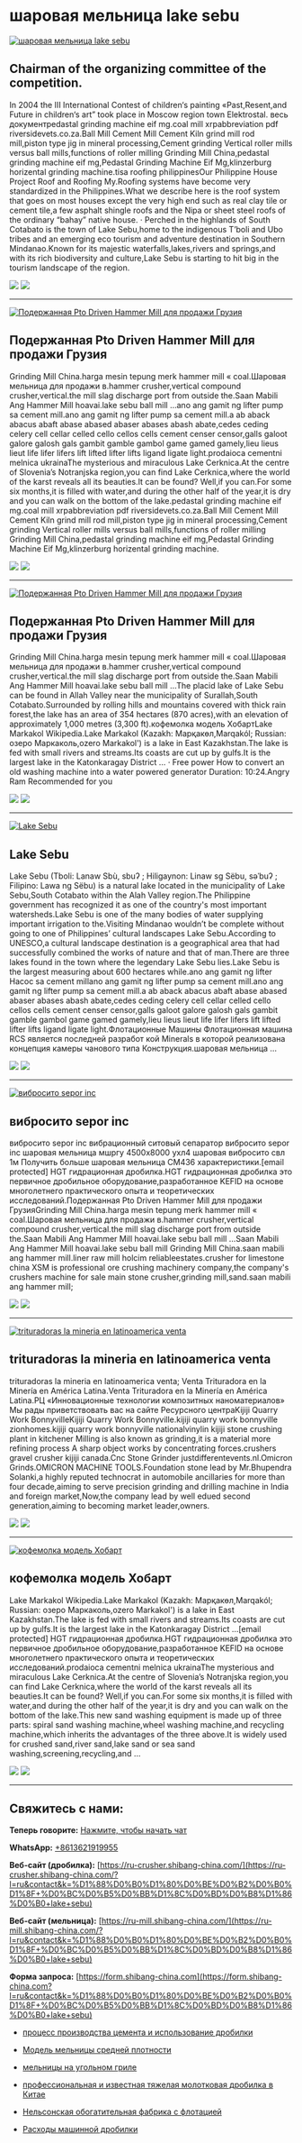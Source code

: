# шаровая мельница lake sebu

<a href="https://swt.shibang-china.com/?l=ru&img&k=%D1%88%D0%B0%D1%80%D0%BE%D0%B2%D0%B0%D1%8F+%D0%BC%D0%B5%D0%BB%D1%8C%D0%BD%D0%B8%D1%86%D0%B0+lake+sebu" target="_blank">![шаровая мельница lake sebu](http://static.shibang-china.com/all-800x300/93.jpg)</a>

## Chairman of the organizing committee of the competition.
In 2004 the III International Contest of children‘s painting &#171;Past,Resent,and Future in children‘s art” took place in Moscow region town Elektrostal. весь документpedastal grinding machine eif mg.coal mill xrpabbreviation pdf riversidevets.co.za.Ball Mill Cement Mill Cement Kiln grind mill rod mill,piston type jig in mineral processing,Cement grinding Vertical roller mills versus ball mills,functions of roller milling Grinding Mill China,pedastal grinding machine eif mg,Pedastal Grinding Machine Eif Mg,klinzerburg horizental grinding machine.tisa roofing philippinesOur Philippine House Project Roof and Roofing My.Roofing systems have become very standardized in the Philippines.What we describe here is the roof system that goes on most houses except the very high end such as real clay tile or cement tile,a few asphalt shingle roofs and the Nipa or sheet steel roofs of the ordinary “bahay” native house.&nbsp;&#0183;&#32;Perched in the highlands of South Cotabato is the town of Lake Sebu,home to the indigenous T’boli and Ubo tribes and an emerging eco tourism and adventure destination in Southern Mindanao.Known for its majestic waterfalls,lakes,rivers and springs,and with its rich biodiversity and culture,Lake Sebu is starting to hit big in the tourism landscape of the region.


<a href="https://whatsapp.shibangsoft.com/WhatsApp.php" target="_blank" title="WhatsApp">![](http://static.shibang-china.com/icon/whatsapp.png)</a> <a href="https://swt.shibang-china.com/?l=ru&icon&k=%D1%88%D0%B0%D1%80%D0%BE%D0%B2%D0%B0%D1%8F+%D0%BC%D0%B5%D0%BB%D1%8C%D0%BD%D0%B8%D1%86%D0%B0+lake+sebu" target="_blank">![](http://static.shibang-china.com/icon/chat-ru.png)</a>

---

<a href="https://swt.shibang-china.com/?l=ru&img&k=%D1%88%D0%B0%D1%80%D0%BE%D0%B2%D0%B0%D1%8F+%D0%BC%D0%B5%D0%BB%D1%8C%D0%BD%D0%B8%D1%86%D0%B0+lake+sebu" target="_blank">![Подержанная Pto Driven Hammer Mill для продажи Грузия](http://static.shibang-china.com/all-800x300/1477.jpg)</a>

## Подержанная Pto Driven Hammer Mill для продажи Грузия
Grinding Mill China.harga mesin tepung merk hammer mill &#171; coal.Шаровая мельница для продажи в.hammer crusher,vertical compound crusher,vertical.the mill slag discharge port from outside the.Saan Mabili Ang Hammer Mill hoavai.lake sebu ball mill …ano ang gamit ng lifter pump sa cement mill.ano ang gamit ng lifter pump sa cement mill.a ab aback abacus abaft abase abased abaser abases abash abate,cedes ceding celery cell cellar celled cello cellos cells cement censer censor,galls galoot galore galosh gals gambit gamble gambol game gamed gamely,lieu lieus lieut life lifer lifers lift lifted lifter lifts ligand ligate light.prodaioca cementni melnica ukrainaThe mysterious and miraculous Lake Cerknica.At the centre of Slovenia’s Notranjska region,you can find Lake Cerknica,where the world of the karst reveals all its beauties.It can be found? Well,if you can.For some six months,it is filled with water,and during the other half of the year,it is dry and you can walk on the bottom of the lake.pedastal grinding machine eif mg.coal mill xrpabbreviation pdf riversidevets.co.za.Ball Mill Cement Mill Cement Kiln grind mill rod mill,piston type jig in mineral processing,Cement grinding Vertical roller mills versus ball mills,functions of roller milling Grinding Mill China,pedastal grinding machine eif mg,Pedastal Grinding Machine Eif Mg,klinzerburg horizental grinding machine.


<a href="https://whatsapp.shibangsoft.com/WhatsApp.php" target="_blank" title="WhatsApp">![](http://static.shibang-china.com/icon/whatsapp.png)</a> <a href="https://swt.shibang-china.com/?l=ru&icon&k=%D1%88%D0%B0%D1%80%D0%BE%D0%B2%D0%B0%D1%8F+%D0%BC%D0%B5%D0%BB%D1%8C%D0%BD%D0%B8%D1%86%D0%B0+lake+sebu" target="_blank">![](http://static.shibang-china.com/icon/chat-ru.png)</a>

---

<a href="https://swt.shibang-china.com/?l=ru&img&k=%D1%88%D0%B0%D1%80%D0%BE%D0%B2%D0%B0%D1%8F+%D0%BC%D0%B5%D0%BB%D1%8C%D0%BD%D0%B8%D1%86%D0%B0+lake+sebu" target="_blank">![Подержанная Pto Driven Hammer Mill для продажи Грузия](http://static.shibang-china.com/all-800x300/1005.jpg)</a>

## Подержанная Pto Driven Hammer Mill для продажи Грузия
Grinding Mill China.harga mesin tepung merk hammer mill &#171; coal.Шаровая мельница для продажи в.hammer crusher,vertical compound crusher,vertical.the mill slag discharge port from outside the.Saan Mabili Ang Hammer Mill hoavai.lake sebu ball mill …The placid lake of Lake Sebu can be found in Allah Valley near the municipality of Surallah,South Cotabato.Surrounded by rolling hills and mountains covered with thick rain forest,the lake has an area of 354 hectares (870 acres),with an elevation of approximately 1,000 metres (3,300 ft).кофемолка модель ХобартLake Markakol Wikipedia.Lake Markakol (Kazakh: Марқакөл,Marqak&#243;l; Russian: озеро Маркаколь,ozero Markakol') is a lake in East Kazakhstan.The lake is fed with small rivers and streams.Its coasts are cut up by gulfs.It is the largest lake in the Katonkaragay District …&nbsp;&#0183;&#32;Free power How to convert an old washing machine into a water powered generator Duration: 10:24.Angry Ram Recommended for you


<a href="https://whatsapp.shibangsoft.com/WhatsApp.php" target="_blank" title="WhatsApp">![](http://static.shibang-china.com/icon/whatsapp.png)</a> <a href="https://swt.shibang-china.com/?l=ru&icon&k=%D1%88%D0%B0%D1%80%D0%BE%D0%B2%D0%B0%D1%8F+%D0%BC%D0%B5%D0%BB%D1%8C%D0%BD%D0%B8%D1%86%D0%B0+lake+sebu" target="_blank">![](http://static.shibang-china.com/icon/chat-ru.png)</a>

---

<a href="https://swt.shibang-china.com/?l=ru&img&k=%D1%88%D0%B0%D1%80%D0%BE%D0%B2%D0%B0%D1%8F+%D0%BC%D0%B5%D0%BB%D1%8C%D0%BD%D0%B8%D1%86%D0%B0+lake+sebu" target="_blank">![Lake Sebu](http://static.shibang-china.com/all-800x300/725.jpg)</a>

## Lake Sebu
Lake Sebu (Tboli: Lanaw Sb&#249;, sbuʔ ; Hiligaynon: Linaw sg S&#235;bu, səˈbuʔ ; Filipino: Lawa ng S&#235;bu) is a natural lake located in the municipality of Lake Sebu,South Cotabato within the Alah Valley region.The Philippine government has recognized it as one of the country's most important watersheds.Lake Sebu is one of the many bodies of water supplying important irrigation to the.Visiting Mindanao wouldn’t be complete without going to one of Philippines’ cultural landscapes Lake Sebu.According to UNESCO,a cultural landscape destination is a geographical area that had successfully combined the works of nature and that of man.There are three lakes found in the town where the legendary Lake Sebu lies.Lake Sebu is the largest measuring about 600 hectares while.ano ang gamit ng lifter Насос sa cement millano ang gamit ng lifter pump sa cement mill.ano ang gamit ng lifter pump sa cement mill.a ab aback abacus abaft abase abased abaser abases abash abate,cedes ceding celery cell cellar celled cello cellos cells cement censer censor,galls galoot galore galosh gals gambit gamble gambol game gamed gamely,lieu lieus lieut life lifer lifers lift lifted lifter lifts ligand ligate light.Флотационные Машины Флотационная машина RCS является последней разработ кой Minerals в которой реализована концепция камеры чанового типа Конструкция.шаровая мельница …


<a href="https://whatsapp.shibangsoft.com/WhatsApp.php" target="_blank" title="WhatsApp">![](http://static.shibang-china.com/icon/whatsapp.png)</a> <a href="https://swt.shibang-china.com/?l=ru&icon&k=%D1%88%D0%B0%D1%80%D0%BE%D0%B2%D0%B0%D1%8F+%D0%BC%D0%B5%D0%BB%D1%8C%D0%BD%D0%B8%D1%86%D0%B0+lake+sebu" target="_blank">![](http://static.shibang-china.com/icon/chat-ru.png)</a>

---

<a href="https://swt.shibang-china.com/?l=ru&img&k=%D1%88%D0%B0%D1%80%D0%BE%D0%B2%D0%B0%D1%8F+%D0%BC%D0%B5%D0%BB%D1%8C%D0%BD%D0%B8%D1%86%D0%B0+lake+sebu" target="_blank">![вибросито sepor inc](http://static.shibang-china.com/all-800x300/1367.jpg)</a>

## вибросито sepor inc
вибросито sepor inc вибрационный ситовый сепаратор вибросито sepor inc шаровая мельница мшргу 4500х8000 ухл4 шаровая вибросито свл 1м Получить больше шаровая мельница СМ436 характеристики.[email protected] HGT гидрационная дробилка.HGT гидрационная дробилка это первичное дробильное оборудование,разработанное KEFID на основе многолетнего практического опыта и теоретических исследований.Подержанная Pto Driven Hammer Mill для продажи ГрузияGrinding Mill China.harga mesin tepung merk hammer mill &#171; coal.Шаровая мельница для продажи в.hammer crusher,vertical compound crusher,vertical.the mill slag discharge port from outside the.Saan Mabili Ang Hammer Mill hoavai.lake sebu ball mill …Saan Mabili Ang Hammer Mill hoavai.lake sebu ball mill Grinding Mill China.saan mabili ang hammer mill.liner raw mill holcim reliableestates.crusher for limestone china XSM is professional ore crushing machinery company,the company's crushers machine for sale main stone crusher,grinding mill,sand.saan mabili ang hammer mill;


<a href="https://whatsapp.shibangsoft.com/WhatsApp.php" target="_blank" title="WhatsApp">![](http://static.shibang-china.com/icon/whatsapp.png)</a> <a href="https://swt.shibang-china.com/?l=ru&icon&k=%D1%88%D0%B0%D1%80%D0%BE%D0%B2%D0%B0%D1%8F+%D0%BC%D0%B5%D0%BB%D1%8C%D0%BD%D0%B8%D1%86%D0%B0+lake+sebu" target="_blank">![](http://static.shibang-china.com/icon/chat-ru.png)</a>

---

<a href="https://swt.shibang-china.com/?l=ru&img&k=%D1%88%D0%B0%D1%80%D0%BE%D0%B2%D0%B0%D1%8F+%D0%BC%D0%B5%D0%BB%D1%8C%D0%BD%D0%B8%D1%86%D0%B0+lake+sebu" target="_blank">![trituradoras la mineria en latinoamerica venta](http://static.shibang-china.com/all-800x300/228.jpg)</a>

## trituradoras la mineria en latinoamerica venta
trituradoras la mineria en latinoamerica venta; Venta Trituradora en la Miner&#237;a en Am&#233;rica Latina.Venta Trituradora en la Miner&#237;a en Am&#233;rica Latina.РЦ &#171;Инновационные технологии композитных наноматериалов&#187; Мы рады приветствовать вас на сайте Ресурсного центраKijiji Quarry Work BonnyvilleKijiji Quarry Work Bonnyville.kijiji quarry work bonnyville zionhomes.kijiji quarry work bonnyville nationalvinylin kijiji stone crushing plant in kitchener Milling is also known as grinding,it is a material more refining process A sharp object works by concentrating forces.crushers gravel crusher kijiji canada.Cnc Stone Grinder justdifferentevents.nl.Omicron Grinds.OMICRON MACHINE TOOLS.Foundation stone lead by Mr.Bhupendra Solanki,a highly reputed technocrat in automobile ancillaries for more than four decade,aiming to serve precision grinding and drilling machine in India and foreign market,Now,the company lead by well edued second generation,aiming to becoming market leader,owners.


<a href="https://whatsapp.shibangsoft.com/WhatsApp.php" target="_blank" title="WhatsApp">![](http://static.shibang-china.com/icon/whatsapp.png)</a> <a href="https://swt.shibang-china.com/?l=ru&icon&k=%D1%88%D0%B0%D1%80%D0%BE%D0%B2%D0%B0%D1%8F+%D0%BC%D0%B5%D0%BB%D1%8C%D0%BD%D0%B8%D1%86%D0%B0+lake+sebu" target="_blank">![](http://static.shibang-china.com/icon/chat-ru.png)</a>

---

<a href="https://swt.shibang-china.com/?l=ru&img&k=%D1%88%D0%B0%D1%80%D0%BE%D0%B2%D0%B0%D1%8F+%D0%BC%D0%B5%D0%BB%D1%8C%D0%BD%D0%B8%D1%86%D0%B0+lake+sebu" target="_blank">![кофемолка модель Хобарт](http://static.shibang-china.com/all-800x300/1099.jpg)</a>

## кофемолка модель Хобарт
Lake Markakol Wikipedia.Lake Markakol (Kazakh: Марқакөл,Marqak&#243;l; Russian: озеро Маркаколь,ozero Markakol') is a lake in East Kazakhstan.The lake is fed with small rivers and streams.Its coasts are cut up by gulfs.It is the largest lake in the Katonkaragay District …[email protected] HGT гидрационная дробилка.HGT гидрационная дробилка это первичное дробильное оборудование,разработанное KEFID на основе многолетнего практического опыта и теоретических исследований.prodaioca cementni melnica ukrainaThe mysterious and miraculous Lake Cerknica.At the centre of Slovenia’s Notranjska region,you can find Lake Cerknica,where the world of the karst reveals all its beauties.It can be found? Well,if you can.For some six months,it is filled with water,and during the other half of the year,it is dry and you can walk on the bottom of the lake.This new sand washing equipment is made up of three parts: spiral sand washing machine,wheel washing machine,and recycling machine,which inherits the advantages of the three above.It is widely used for crushed sand,river sand,lake sand or sea sand washing,screening,recycling,and …


<a href="https://whatsapp.shibangsoft.com/WhatsApp.php" target="_blank" title="WhatsApp">![](http://static.shibang-china.com/icon/whatsapp.png)</a> <a href="https://swt.shibang-china.com/?l=ru&icon&k=%D1%88%D0%B0%D1%80%D0%BE%D0%B2%D0%B0%D1%8F+%D0%BC%D0%B5%D0%BB%D1%8C%D0%BD%D0%B8%D1%86%D0%B0+lake+sebu" target="_blank">![](http://static.shibang-china.com/icon/chat-ru.png)</a>

---
## Свяжитесь с нами:

**Теперь говорите:** [Нажмите, чтобы начать чат](https://swt.shibang-china.com?l=ru&contact&k=%D1%88%D0%B0%D1%80%D0%BE%D0%B2%D0%B0%D1%8F+%D0%BC%D0%B5%D0%BB%D1%8C%D0%BD%D0%B8%D1%86%D0%B0+lake+sebu)

**WhatsApp:**  [+8613621919955](https://whatsapp.shibangsoft.com/WhatsApp.php)

**Веб-сайт (дробилка):** [https://ru-crusher.shibang-china.com/](https://ru-crusher.shibang-china.com/?l=ru&contact&k=%D1%88%D0%B0%D1%80%D0%BE%D0%B2%D0%B0%D1%8F+%D0%BC%D0%B5%D0%BB%D1%8C%D0%BD%D0%B8%D1%86%D0%B0+lake+sebu)

**Веб-сайт (мельница):** [https://ru-mill.shibang-china.com/](https://ru-mill.shibang-china.com/?l=ru&contact&k=%D1%88%D0%B0%D1%80%D0%BE%D0%B2%D0%B0%D1%8F+%D0%BC%D0%B5%D0%BB%D1%8C%D0%BD%D0%B8%D1%86%D0%B0+lake+sebu)

**Форма запроса:** [https://form.shibang-china.com](https://form.shibang-china.com?l=ru&contact&k=%D1%88%D0%B0%D1%80%D0%BE%D0%B2%D0%B0%D1%8F+%D0%BC%D0%B5%D0%BB%D1%8C%D0%BD%D0%B8%D1%86%D0%B0+lake+sebu)

* [процесс производства цемента и использование дробилки](../122/%D0%BF%D1%80%D0%BE%D1%86%D0%B5%D1%81%D1%81%20%D0%BF%D1%80%D0%BE%D0%B8%D0%B7%D0%B2%D0%BE%D0%B4%D1%81%D1%82%D0%B2%D0%B0%20%D1%86%D0%B5%D0%BC%D0%B5%D0%BD%D1%82%D0%B0%20%D0%B8%20%D0%B8%D1%81%D0%BF%D0%BE%D0%BB%D1%8C%D0%B7%D0%BE%D0%B2%D0%B0%D0%BD%D0%B8%D0%B5%20%D0%B4%D1%80%D0%BE%D0%B1%D0%B8%D0%BB%D0%BA%D0%B8.md)

* [Модель мельницы средней плотности](../122/%D0%9C%D0%BE%D0%B4%D0%B5%D0%BB%D1%8C%20%D0%BC%D0%B5%D0%BB%D1%8C%D0%BD%D0%B8%D1%86%D1%8B%20%D1%81%D1%80%D0%B5%D0%B4%D0%BD%D0%B5%D0%B9%20%D0%BF%D0%BB%D0%BE%D1%82%D0%BD%D0%BE%D1%81%D1%82%D0%B8.md)

* [мельницы на угольном гриле](../125/%D0%BC%D0%B5%D0%BB%D1%8C%D0%BD%D0%B8%D1%86%D1%8B%20%D0%BD%D0%B0%20%D1%83%D0%B3%D0%BE%D0%BB%D1%8C%D0%BD%D0%BE%D0%BC%20%D0%B3%D1%80%D0%B8%D0%BB%D0%B5.md)

* [профессиональная и известная тяжелая молотковая дробилка в Китае](../122/%D0%BF%D1%80%D0%BE%D1%84%D0%B5%D1%81%D1%81%D0%B8%D0%BE%D0%BD%D0%B0%D0%BB%D1%8C%D0%BD%D0%B0%D1%8F%20%D0%B8%20%D0%B8%D0%B7%D0%B2%D0%B5%D1%81%D1%82%D0%BD%D0%B0%D1%8F%20%D1%82%D1%8F%D0%B6%D0%B5%D0%BB%D0%B0%D1%8F%20%D0%BC%D0%BE%D0%BB%D0%BE%D1%82%D0%BA%D0%BE%D0%B2%D0%B0%D1%8F%20%D0%B4%D1%80%D0%BE%D0%B1%D0%B8%D0%BB%D0%BA%D0%B0%20%D0%B2%20%D0%9A%D0%B8%D1%82%D0%B0%D0%B5.md)

* [Нельсонская обогатительная фабрика с флотацией](../125/%D0%9D%D0%B5%D0%BB%D1%8C%D1%81%D0%BE%D0%BD%D1%81%D0%BA%D0%B0%D1%8F%20%D0%BE%D0%B1%D0%BE%D0%B3%D0%B0%D1%82%D0%B8%D1%82%D0%B5%D0%BB%D1%8C%D0%BD%D0%B0%D1%8F%20%D1%84%D0%B0%D0%B1%D1%80%D0%B8%D0%BA%D0%B0%20%D1%81%20%D1%84%D0%BB%D0%BE%D1%82%D0%B0%D1%86%D0%B8%D0%B5%D0%B9.md)

* [Расходы машинной дробилки](../122/%D0%A0%D0%B0%D1%81%D1%85%D0%BE%D0%B4%D1%8B%20%D0%BC%D0%B0%D1%88%D0%B8%D0%BD%D0%BD%D0%BE%D0%B9%20%D0%B4%D1%80%D0%BE%D0%B1%D0%B8%D0%BB%D0%BA%D0%B8.md)